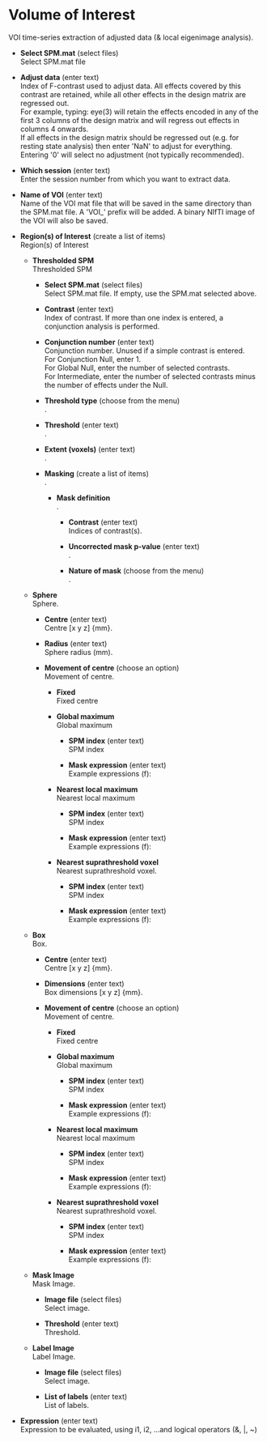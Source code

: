 # Volume of Interest  
 VOI time-series extraction of adjusted data (& local eigenimage analysis).  

* **Select SPM.mat** (select files)  
Select SPM.mat file  

* **Adjust data** (enter text)  
Index of F-contrast used to adjust data. All effects covered by this contrast are retained, while all other effects in the design matrix are regressed out.  
For example, typing: eye(3) will retain the effects encoded in any of the first 3 columns of the design matrix and will regress out effects in columns 4 onwards.   
If all effects in the design matrix should be regressed out (e.g. for resting state analysis) then enter 'NaN' to adjust for everything.  
Entering '0' will select no adjustment (not typically recommended).  

* **Which session** (enter text)  
Enter the session number from which you want to extract data.  

* **Name of VOI** (enter text)  
Name of the VOI mat file that will be saved in the same directory than the SPM.mat file. A 'VOI_' prefix will be added. A binary NIfTI image of the VOI will also be saved.  

* **Region(s) of Interest** (create a list of items)  
Region(s) of Interest  

    * **Thresholded SPM**   
    Thresholded SPM  

        * **Select SPM.mat** (select files)  
        Select SPM.mat file. If empty, use the SPM.mat selected above.  

        * **Contrast** (enter text)  
        Index of contrast. If more than one index is entered, a conjunction analysis is performed.  

        * **Conjunction number** (enter text)  
        Conjunction number. Unused if a simple contrast is entered.  
        For Conjunction Null, enter 1.  
        For Global Null, enter the number of selected contrasts.  
        For Intermediate, enter the number of selected contrasts minus the number of effects under the Null.  

        * **Threshold type** (choose from the menu)  
        .  

        * **Threshold** (enter text)  
        .  

        * **Extent (voxels)** (enter text)  
        .  

        * **Masking** (create a list of items)  
        .  

            * **Mask definition**   
            .  

                * **Contrast** (enter text)  
                Indices of contrast(s).  

                * **Uncorrected mask p-value** (enter text)  
                .  

                * **Nature of mask** (choose from the menu)  
                .  

    * **Sphere**   
    Sphere.  

        * **Centre** (enter text)  
        Centre [x y z] {mm}.  

        * **Radius** (enter text)  
        Sphere radius (mm).  

        * **Movement of centre** (choose an option)  
        Movement of centre.  

            * **Fixed**   
            Fixed centre  

            * **Global maximum**   
            Global maximum  

                * **SPM index** (enter text)  
                SPM index  

                * **Mask expression** (enter text)  
                Example expressions (f):  

            * **Nearest local maximum**   
            Nearest local maximum  

                * **SPM index** (enter text)  
                SPM index  

                * **Mask expression** (enter text)  
                Example expressions (f):  

            * **Nearest suprathreshold voxel**   
            Nearest suprathreshold voxel.  

                * **SPM index** (enter text)  
                SPM index  

                * **Mask expression** (enter text)  
                Example expressions (f):  

    * **Box**   
    Box.  

        * **Centre** (enter text)  
        Centre [x y z] {mm}.  

        * **Dimensions** (enter text)  
        Box dimensions [x y z] {mm}.  

        * **Movement of centre** (choose an option)  
        Movement of centre.  

            * **Fixed**   
            Fixed centre  

            * **Global maximum**   
            Global maximum  

                * **SPM index** (enter text)  
                SPM index  

                * **Mask expression** (enter text)  
                Example expressions (f):  

            * **Nearest local maximum**   
            Nearest local maximum  

                * **SPM index** (enter text)  
                SPM index  

                * **Mask expression** (enter text)  
                Example expressions (f):  

            * **Nearest suprathreshold voxel**   
            Nearest suprathreshold voxel.  

                * **SPM index** (enter text)  
                SPM index  

                * **Mask expression** (enter text)  
                Example expressions (f):  

    * **Mask Image**   
    Mask Image.  

        * **Image file** (select files)  
        Select image.  

        * **Threshold** (enter text)  
        Threshold.  

    * **Label Image**   
    Label Image.  

        * **Image file** (select files)  
        Select image.  

        * **List of labels** (enter text)  
        List of labels.  

* **Expression** (enter text)  
Expression to be evaluated, using i1, i2, ...and logical operators (&, $|$, ~)  
